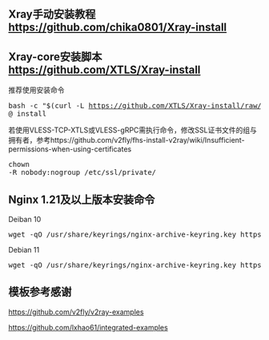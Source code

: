 ## Xray手动安装教程 https://github.com/chika0801/Xray-install

## Xray-core安装脚本 https://github.com/XTLS/Xray-install
推荐使用安装命令<pre>bash -c "$(curl -L https://github.com/XTLS/Xray-install/raw/main/install-release.sh)" @ install</pre>
若使用VLESS-TCP-XTLS或VLESS-gRPC需执行命令，修改SSL证书文件的组与拥有者，参考https://github.com/v2fly/fhs-install-v2ray/wiki/Insufficient-permissions-when-using-certificates<pre>chown -R nobody:nogroup /etc/ssl/private/</pre>

## Nginx 1.21及以上版本安装命令
Deiban 10
<pre>wget -qO /usr/share/keyrings/nginx-archive-keyring.key https://nginx.org/keys/nginx_signing.key && printf "deb [signed-by=/usr/share/keyrings/nginx-archive-keyring.key] https://nginx.org/packages/mainline/debian/ buster nginx" > /etc/apt/sources.list.d/sources.list && apt update -y && apt install -y nginx</pre>

Debian 11
<pre>wget -qO /usr/share/keyrings/nginx-archive-keyring.key https://nginx.org/keys/nginx_signing.key && printf "deb [signed-by=/usr/share/keyrings/nginx-archive-keyring.key] https://nginx.org/packages/mainline/debian/ bullseye nginx" > /etc/apt/sources.list.d/sources.list && apt update -y && apt install -y nginx</pre>
## 模板参考感谢
https://github.com/v2fly/v2ray-examples

https://github.com/lxhao61/integrated-examples
